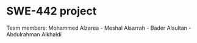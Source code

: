 # SWE-442 project 
Team members: 
Mohammed Alzarea -
Meshal Alsarrah -
Bader Alsultan -
Abdulrahman Alkhaldi
